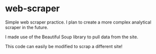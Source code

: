 # web-scraper
Simple web scraper practice. I plan to create a more complex analytical scraper in the future.

I made use of the Beautiful Soup library to pull data from the site.

This code can easily be modified to scrap a different site!
